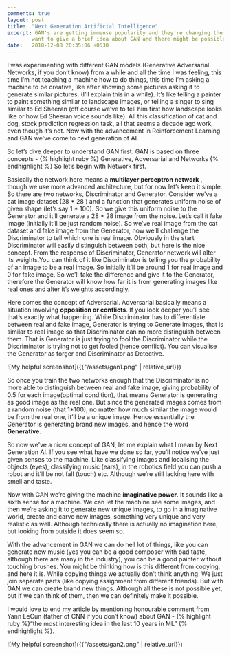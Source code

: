```yaml
---
comments: true
layout: post
title:  "Next Generation Artificial Intelligence"
excerpt: GAN's are getting immense popularity and they're changing the way we used to see at Artificial Intelligence. In this blog I just 
        want to give a brief idea about GAN and there might be possible scopes.
date:   2018-12-08 20:35:06 +0530
---
```


I was experimenting with different GAN models (Generative Adversarial Networks, if you don’t know) from a while and all the time I was feeling, this time I’m not teaching a machine how to do things, this time I’m asking a machine to be creative, like after showing some pictures asking it to generate similar pictures. (I’ll explain this in a while). It’s like telling a painter to paint something similar to landscape images, or telling a singer to sing similar to Ed Sheeran (off course we’ve to tell him first how landscape looks like or how Ed Sheeran voice sounds like). All this classification of cat and dog, stock prediction regression task, all that seems a decade ago work, even though it’s not. Now with the advancement in Reinforcement Learning and GAN we’ve come to next generation of AI.

So let’s dive deeper to understand  GAN first. GAN is based on three concepts - {% highlight ruby %} Generative, Adversarial and Networks {% endhighlight %}
So let’s begin with Network first.

Basically the network here means a <b>multilayer perceptron network</b> , though we use more advanced architecture, but for now let’s keep it simple. So there are two networks, Discriminator and Generator. Consider we’ve a cat image dataset (28 * 28 ) and a function that generates uniform noise of given shape (let’s say 1 * 100). So we give this uniform noise to the Generator and it’ll generate a 28 * 28 image from the noise. Let’s call it fake image (initially it’ll be just random noise). So we’ve real image from the cat dataset and fake image from the Generator, now we’ll challenge the Discriminator to tell which one is real image. Obviously in the start Discriminator will easily distinguish between both, but here is the nice concept. From the response of Discriminator, Generator network will alter its weights.You can think of it like Discriminator is telling you the probability of an image to be a real image. So initially it’ll be around 1 for real image and 0 for fake image. So we’ll take the difference and give it to the Generator, therefore the Generator will know how far it is from generating images like real ones and alter it’s weights accordingly.

Here comes the concept of Adversarial. Adversarial basically means a situation involving <b>opposition or conflicts</b>. If you look deeper you’ll see that’s exactly what happening. While Discriminator has to differentiate between real and fake image, Generator is trying to Generate images, that is similar to real image so that Discriminator can no more distinguish between them. That is Generator is just trying to fool the Discriminator while the Discriminator is trying not to get fooled (hence conflict). You can visualise the Generator as forger and Discriminator as Detective.

![My helpful screenshot]({{"/assets/gan1.png" | relative_url}})

So once you train the two networks enough that the Discriminator is no more able to distinguish between real and fake image, giving probability of 0.5 for each image(optimal condition), that means Generator is generating as good image as the real one. But since the generated images comes from a random noise (that 1*100), no matter how much similar the image would be from the real one, it’ll be a unique image. Hence essentially the Generator is generating brand new images, and hence the word <b>Generative</b>.
 
So now we’ve a nicer concept of GAN, let me explain what I mean by Next Generation AI. If you see what have we done so far, you’ll notice we’ve just given senses to the machine. Like classifying images and localising the objects (eyes), classifying music (ears), in the robotics field you can push a robot and it’ll be not fall (touch) etc. Although we’re still lacking here with smell and taste.

Now with GAN we’re giving the machine <b>imaginative power</b>. It sounds like a sixth sense for a machine. We can let the machine see some images, and then we’re asking it to generate new unique images, to go in a imaginative world, create and carve new images, something very unique and very realistic as well. Although technically there is actually no imagination here, but looking from outside it does seem so.

With the advancement in GAN we can do hell lot of things, like you can generate new music (yes you can be a good composer with bad taste, although there are many in the industry), you can be a good painter without touching brushes. You might be thinking how is this different from copying, and here it is. While copying things we actually don’t think anything. We just join separate parts (like copying assignment from different friends). But with GAN we can create brand new things. Although all these is not possible yet, but if we can think of them, then we can definitely make it possible.

I would love to end my article by mentioning honourable comment from Yann LeCun (father of CNN if you don’t know) about GAN - {% highlight ruby %}“the most interesting idea in the last 10 years in ML” {% endhighlight %}.

![My helpful screenshot]({{"/assets/gan2.png" | relative_url}})